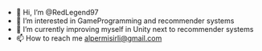 - 👋 Hi, I’m @RedLegend97
- 👀 I’m interested in GameProgramming and recommender systems
- 🌱 I’m currently improving myself in Unity next to recommender systems
- 📫 How to reach me alpermisirli@gmail.com

<!---
RedLegend97/RedLegend97 is a ✨ special ✨ repository because its `README.md` (this file) appears on your GitHub profile.
You can click the Preview link to take a look at your changes.
--->
